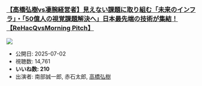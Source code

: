 ### [【高橋弘樹vs凄腕経営者】見えない課題に取り組む「未来のインフラ」・「50億人の視覚課題解決へ」日本最先端の技術が集結！【ReHacQvsMorning Pitch】](https://www.youtube.com/watch?v=CbzDcqT-DBc)
[![](https://img.youtube.com/vi/CbzDcqT-DBc/sddefault.jpg)](https://www.youtube.com/watch?v=CbzDcqT-DBc)
-   公開日: 2025-07-02
-   視聴数: 14,761
-   **いいね数: 210**
-   出演者: 南部誠一郎, 赤石太郎, [高橋弘樹](/rehacq_fan/people/高橋弘樹 "wikilink")
